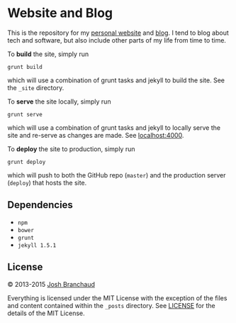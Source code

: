 # Website and Blog

This is the repository for my
[personal website](http://joshbranchaud.com) and
[blog](http://joshbranchaud.com/blog/). I tend to blog about tech and
software, but also include other parts of my life from time to time.

To **build** the site, simply run

    grunt build

which will use a combination of grunt tasks and jekyll to build the site.
See the `_site` directory.

To **serve** the site locally, simply run

    grunt serve

which will use a combination of grunt tasks and jekyll to locally serve the
site and re-serve as changes are made. See
[localhost:4000](http://localhost:4000).

To **deploy** the site to production, simply run

    grunt deploy

which will push to both the GitHub repo (`master`) and the production server
(`deploy`) that hosts the site.

## Dependencies

- `npm`
- `bower`
- `grunt`
- `jekyll 1.5.1`

## License

&copy; 2013-2015 [Josh Branchaud](http://joshbranchaud.com)

Everything is licensed under the MIT License with the exception of the files
and content contained within the `_posts` directory. See
[LICENSE](https://github.com/jbranchaud/blog/blob/master/LICENSE)
for the details of the MIT License.
